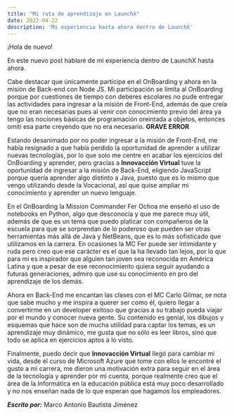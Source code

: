 ```yaml
---
title: "Mi ruta de aprendizaje en LaunchX"
date: 2022-04-22
description: 'Mi experiencia hasta ahora dentro de LaunchX'
---
```


¡Hola de nuevo!

En este nuevo post hablaré de mi experiencia dentro de LaunchX hasta ahora. 

Cabe destacar que únicamente participe en el OnBoarding y ahora en la misión de Back-end con Node JS. Mi participación se limita al OnBoarding porque por cuestiones de
tiempo con deberes escolares no pude entregar las actividades para ingresar a la misión de Front-End, además de que creía que no eran necesarias pues al venir con 
conocimiento previo del área ya tengo las nociones básicas de programación oreintada a objetos, entonces omití esa parte creyendo que no era necesario. **GRAVE ERROR**

Estando desanimado por no poder ingresar a la misión de Front-End, me había resignado a que había perdido la oportunidad de aprender a utilizar nuevas tecnologías, por 
lo que solo me centre en acabar los ejercicios del OnBoarding y aprender, pero gracias a **Innovacción Virtual** tuve la oportunidad de ingresar a la misión de Back-End, 
eligiendo JavaScript porque quería aprender algo distinto a Java, puesto que es lo mismo que vengo utilizando desde la Vocacional, así que quise ampliar mi conocimiento 
y aprender un nuevo lenguaje.

En el OnBoarding la Mission Commander Fer Ochoa me enseñó el uso de notebooks en Python, algo que desconocía y que me parece muy útil, además de que es un tema que puedo 
platicar con compañeros de la escuela para que se sorprendan de lo poderoso que pueden ser otras herramientas más allá de Java y NetBeans, que es lo más sofisticado que 
utilizamos en la carrera. En ocasiones la MC Fer puede ser intimidante y ruda pero creo que ese carácter es el que la ha llevado tan lejos, por lo que para mi es 
inspirador que alguien tan joven sea reconocida en América Latina y que a pesar de ese reconocimiento quiera seguir ayudando a futuras generaciones, admiro que use su 
conocimiento en pro del aprendizaje de los demás.

Ahora en Back-End me encantan las clases con el MC Carlo Gilmar, se nota que sabe mucho y me inspira a querer ser como él, quiero llegar a convertirme en un developer 
exitoso que gracias a su trabajo pueda viajar por el mundo y conocer nueva gente. Su contenido es genial, los dibujos y esquemas que hace son de mucha utilidad para 
captar los temas, es un aprendizaje muy dinámico, me gusta que no sólo es leer libros, sino que todo se aplica en ejercicios aptos a lo visto.

Finalmente, puedo decir que **Innovacción Virtual** llegó para cambiar mi vida, desde el curso de Microsoft Azure que tome con ellos le encontré el gusto a mi carrera, 
me dieron una motivación extra para seguir en el área de la tecnología y aprender por mi cuenta, porque realmente creo que el área de la Informática en la educación 
pública está muy poco desarrollado y no nos enseñan nada de lo que esperan que hagamos los empleadores.

***Escrito por:*** Marco Antonio Bautista Jiménez
